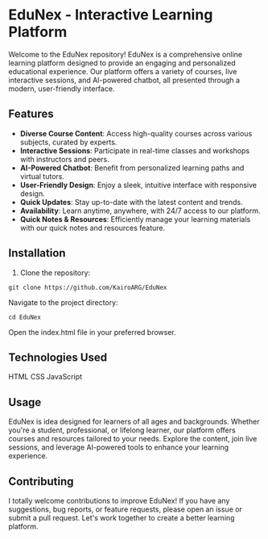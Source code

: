 # EduNex - Interactive Learning Platform

Welcome to the EduNex repository! EduNex is a comprehensive online learning platform designed to provide an engaging and personalized educational experience. Our platform offers a variety of courses, live interactive sessions, and AI-powered chatbot, all presented through a modern, user-friendly interface.

## Features

- **Diverse Course Content**: Access high-quality courses across various subjects, curated by experts.
- **Interactive Sessions**: Participate in real-time classes and workshops with instructors and peers.
- **AI-Powered Chatbot**: Benefit from personalized learning paths and virtual tutors.
- **User-Friendly Design**: Enjoy a sleek, intuitive interface with responsive design.
- **Quick Updates**: Stay up-to-date with the latest content and trends.
- **Availability**: Learn anytime, anywhere, with 24/7 access to our platform.
- **Quick Notes & Resources**: Efficiently manage your learning materials with our quick notes and resources feature.

## Installation

1. Clone the repository:
```
git clone https://github.com/KairoARG/EduNex
```
Navigate to the project directory:
```
cd EduNex
```
Open the index.html file in your preferred browser.
## Technologies Used
HTML
CSS
JavaScript
## Usage
EduNex is idea designed for learners of all ages and backgrounds. Whether you're a student, professional, or lifelong learner, our platform offers courses and resources tailored to your needs. Explore the content, join live sessions, and leverage AI-powered tools to enhance your learning experience.

## Contributing
I totally welcome contributions to improve EduNex! If you have any suggestions, bug reports, or feature requests, please open an issue or submit a pull request. Let's work together to create a better learning platform.
